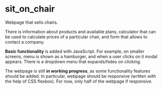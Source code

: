 # sit_on_chair
Webpage that sells chairs. 

There is information about products and available plans, calculator that can be used to calculate prices of a particular chair, and form that allows to contact a company.

**Basic functionality** is added with JavaScript. For example, on smaller screens, menu is shown as a hamburger, and when a user clicks on it modal appears. There is a dropdown menu that expands/hides on clicking.

The webpage is still **in working progress**, as some functionality features should be added. In particular, webpage should be responsive (written with the help of CSS flexbox). For now, only half of the webpage if responsive.



